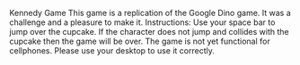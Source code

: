 Kennedy Game
This game is a replication of the Google Dino game. It was a challenge and a pleasure to make it. 
Instructions:
Use your space bar to jump over the cupcake. If the character does not jump and collides with the cupcake then the game will be over. 
The game is not yet functional for cellphones. Please use your desktop to use it correctly.